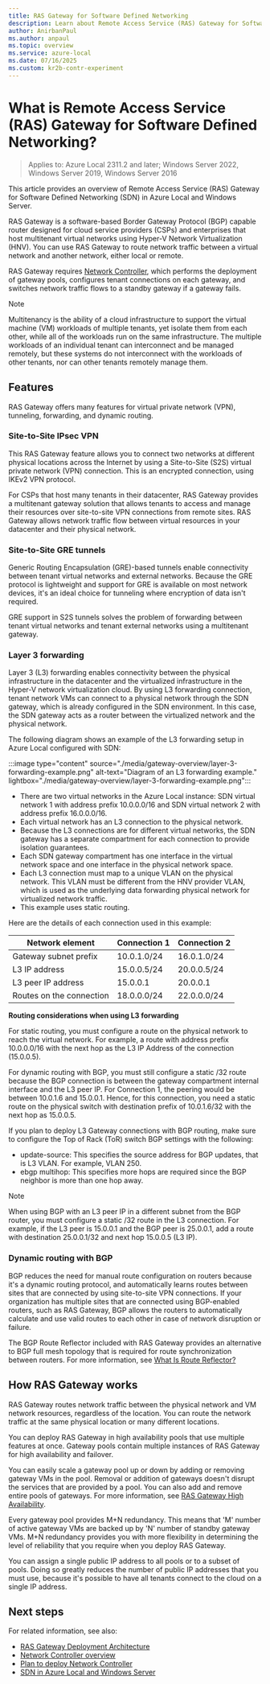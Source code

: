 ```yaml
---
title: RAS Gateway for Software Defined Networking
description: Learn about Remote Access Service (RAS) Gateway for Software Defined Networking in Azure Local and Windows Server.
author: AnirbanPaul
ms.author: anpaul
ms.topic: overview
ms.service: azure-local
ms.date: 07/16/2025
ms.custom: kr2b-contr-experiment
---
```

# What is Remote Access Service (RAS) Gateway for Software Defined Networking?

> Applies to: Azure Local 2311.2 and later; Windows Server 2022, Windows Server 2019, Windows Server 2016

This article provides an overview of Remote Access Service (RAS) Gateway for Software Defined Networking (SDN) in Azure Local and Windows Server.

RAS Gateway is a software-based Border Gateway Protocol (BGP) capable router designed for cloud service providers (CSPs) and enterprises that host multitenant virtual networks using Hyper-V Network Virtualization (HNV). You can use RAS Gateway to route network traffic between a virtual network and another network, either local or remote.

RAS Gateway requires [Network Controller](network-controller-overview.md), which performs the deployment of gateway pools, configures tenant connections on each gateway, and switches network traffic flows to a standby gateway if a gateway fails.

  > [!NOTE]
  > Multitenancy is the ability of a cloud infrastructure to support the virtual machine (VM) workloads of multiple tenants, yet isolate them from each other, while all of the workloads run on the same infrastructure. The multiple workloads of an individual tenant can interconnect and be managed remotely, but these systems do not interconnect with the workloads of other tenants, nor can other tenants remotely manage them.

## Features

RAS Gateway offers many features for virtual private network (VPN), tunneling, forwarding, and dynamic routing.

### Site-to-Site IPsec VPN

This RAS Gateway feature allows you to connect two networks at different physical locations across the Internet by using a Site-to-Site (S2S) virtual private network (VPN) connection. This is an encrypted connection, using IKEv2 VPN protocol.

For CSPs that host many tenants in their datacenter, RAS Gateway provides a multitenant gateway solution that allows tenants to access and manage their resources over site-to-site VPN connections from remote sites. RAS Gateway allows network traffic flow between virtual resources in your datacenter and their physical network.

### Site-to-Site GRE tunnels

Generic Routing Encapsulation (GRE)-based tunnels enable connectivity between tenant virtual networks and external networks. Because the GRE protocol is lightweight and support for GRE is available on most network devices, it's an ideal choice for tunneling where encryption of data isn't required.

GRE support in S2S tunnels solves the problem of forwarding between tenant virtual networks and tenant external networks using a multitenant gateway.

### Layer 3 forwarding

Layer 3 (L3) forwarding enables connectivity between the physical infrastructure in the datacenter and the virtualized infrastructure in the Hyper-V network virtualization cloud. By using L3 forwarding connection, tenant network VMs can connect to a physical network through the SDN gateway, which is already configured in the SDN environment. In this case, the SDN gateway acts as a router between the virtualized network and the physical network.

The following diagram shows an example of the L3 forwarding setup in Azure Local configured with SDN:

  :::image type="content" source="./media/gateway-overview/layer-3-forwarding-example.png" alt-text="Diagram of an L3 forwarding example." lightbox="./media/gateway-overview/layer-3-forwarding-example.png":::

- There are two virtual networks in the Azure Local instance: SDN virtual network 1 with address prefix 10.0.0.0/16 and SDN virtual network 2 with address prefix 16.0.0.0/16.
- Each virtual network has an L3 connection to the physical network.
- Because the L3 connections are for different virtual networks, the SDN gateway has a separate compartment for each connection to provide isolation guarantees.
- Each SDN gateway compartment has one interface in the virtual network space and one interface in the physical network space.
- Each L3 connection must map to a unique VLAN on the physical network. This VLAN must be different from the HNV provider VLAN, which is used as the underlying data forwarding physical network for virtualized network traffic.
- This example uses static routing.

Here are the details of each connection used in this example:

| Network element          | Connection 1 | Connection 2 |
|--------------------------|--------------|--------------|
| Gateway subnet prefix    | 10.0.1.0/24  | 16.0.1.0/24  |
| L3 IP address            | 15.0.0.5/24  | 20.0.0.5/24  |
| L3 peer IP address       | 15.0.0.1     | 20.0.0.1     |
| Routes on the connection | 18.0.0.0/24  | 22.0.0.0/24  |

**Routing considerations when using L3 forwarding**

For static routing, you must configure a route on the physical network to reach the virtual network. For example, a route with address prefix 10.0.0.0/16 with the next hop as the L3 IP Address of the connection (15.0.0.5).

For dynamic routing with BGP, you must still configure a static /32 route because the BGP connection is between the gateway compartment internal interface and the L3 peer IP. For Connection 1, the peering would be between 10.0.1.6 and 15.0.0.1. Hence, for this connection, you need a static route on the physical switch with destination prefix of 10.0.1.6/32 with the next hop as 15.0.0.5.

If you plan to deploy L3 Gateway connections with BGP routing, make sure to configure the Top of Rack (ToR) switch BGP settings with the following:

- update-source: This specifies the source address for BGP updates, that is L3 VLAN. For example, VLAN 250.
- ebgp multihop: This specifies more hops are required since the BGP neighbor is more than one hop away.

> [!NOTE]
> When using BGP with an L3 peer IP in a different subnet from the BGP router, you must configure a static /32 route in the L3 connection. For example, if the L3 peer is 15.0.0.1 and the BGP peer is 25.0.0.1, add a route with destination 25.0.0.1/32 and next hop 15.0.0.5 (L3 IP).

### Dynamic routing with BGP

BGP reduces the need for manual route configuration on routers because it's a dynamic routing protocol, and automatically learns routes between sites that are connected by using site-to-site VPN connections. If your organization has multiple sites that are connected using BGP-enabled routers, such as RAS Gateway, BGP allows the routers to automatically calculate and use valid routes to each other in case of network disruption or failure.

The BGP Route Reflector included with RAS Gateway provides an alternative to BGP full mesh topology that is required for route synchronization between routers. For more information, see [What Is Route Reflector?](route-reflector-overview.md)

## How RAS Gateway works

RAS Gateway routes network traffic between the physical network and VM network resources, regardless of the location. You can route the network traffic at the same physical location or many different locations.

You can deploy RAS Gateway in high availability pools that use multiple features at once. Gateway pools contain multiple instances of RAS Gateway for high availability and failover.

You can easily scale a gateway pool up or down by adding or removing gateway VMs in the pool. Removal or addition of gateways doesn't disrupt the services that are provided by a pool. You can also add and remove entire pools of gateways. For more information, see [RAS Gateway High Availability](/windows-server/networking/sdn/technologies/network-function-virtualization/ras-gateway-high-availability).

Every gateway pool provides M+N redundancy. This means that 'M' number of active gateway VMs are backed up by 'N' number of standby gateway VMs. M+N redundancy provides you with more flexibility in determining the level of reliability that you require when you deploy RAS Gateway.

You can assign a single public IP address to all pools or to a subset of pools. Doing so greatly reduces the number of public IP addresses that you must use, because it's possible to have all tenants connect to the cloud on a single IP address.

## Next steps

For related information, see also:

- [RAS Gateway Deployment Architecture](/windows-server/networking/sdn/technologies/network-function-virtualization/ras-gateway-deployment-architecture)
- [Network Controller overview](network-controller-overview.md)
- [Plan to deploy Network Controller](network-controller.md)
- [SDN in Azure Local and Windows Server](software-defined-networking-23h2.md)